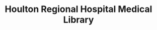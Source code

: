---
layout: repo
title: "Houlton Regional Hospital Medical Library"
id: 2839
permalink: repos/2839/
---